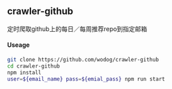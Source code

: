 ## crawler-github

定时爬取github上的每日／每周推荐repo到指定邮箱

#### Useage

```bash
git clone https://github.com/wodog/crawler-github
cd crawler-github
npm install
user=${email_name} pass=${emial_pass} npm run start
```